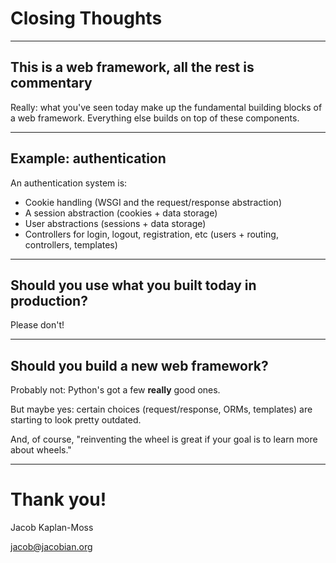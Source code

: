 # Closing Thoughts

---

## This is a web framework, all the rest is commentary

Really: what you've seen today make up the fundamental building blocks of a web framework. Everything else builds on top of these components.

---

## Example: authentication

An authentication system is:

- Cookie handling (WSGI and the request/response abstraction)
- A session abstraction (cookies + data storage)
- User abstractions (sessions + data storage)
- Controllers for login, logout, registration, etc (users + routing, controllers, templates)

---

## Should you use what you built today in production?

Please don't!

---

## Should you build a new web framework?


Probably not: Python's got a few **really** good ones.

But maybe yes: certain choices (request/response, ORMs, templates) are starting to look pretty outdated.

And, of course, "reinventing the wheel is great if your goal is to learn more about wheels." 
<!-- .element: class="fragment" -->

---

# Thank you!

Jacob Kaplan-Moss

[jacob@jacobian.org](mailto:jacob@jacobian.org)
